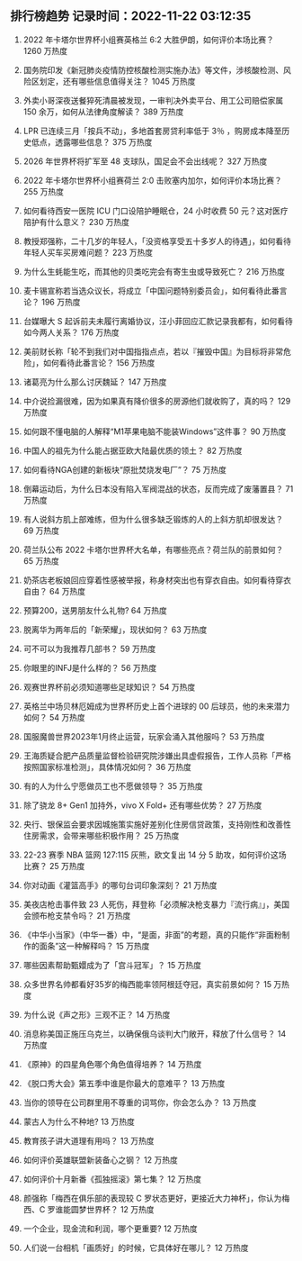 
## 排行榜趋势 记录时间：2022-11-22 03:12:35
  
  1. 2022 年卡塔尔世界杯小组赛英格兰 6:2 大胜伊朗，如何评价本场比赛？ 1260 万热度
    
  2. 国务院印发《新冠肺炎疫情防控核酸检测实施办法》等文件，涉核酸检测、风险区划定，还有哪些信息值得关注？ 1045 万热度
    
  3. 外卖小哥深夜送餐猝死清晨被发现，一审判决外卖平台、用工公司赔偿家属 150 余万，如何从法律角度解读？ 389 万热度
    
  4. LPR 已连续三月「按兵不动」，多地首套房贷利率低于 3％ ，购房成本降至历史低点，透露哪些信息？ 375 万热度
    
  5. 2026 年世界杯将扩军至 48 支球队，国足会不会出线呢？ 327 万热度
    
  6. 2022 年卡塔尔世界杯小组赛荷兰 2:0 击败塞内加尔，如何评价本场比赛？ 255 万热度
    
  7. 如何看待西安一医院 ICU 门口设陪护睡眠仓，24 小时收费 50 元？这对医疗陪护有什么意义？ 230 万热度
    
  8. 教授郑强称，二十几岁的年轻人，「没资格享受五十多岁人的待遇」，如何看待年轻人买车买房难问题？ 223 万热度
    
  9. 为什么生蚝能生吃，而其他的贝类吃完会有寄生虫或导致死亡？ 216 万热度
    
  10. 麦卡锡宣称若当选众议长，将成立「中国问题特别委员会」，如何看待此番言论？ 196 万热度
    
  11. 台媒曝大 S 起诉前夫未履行离婚协议，汪小菲回应汇款记录我都有，如何看待如今两人关系？ 176 万热度
    
  12. 美前财长称「轮不到我们对中国指指点点，若以『摧毁中国』为目标将非常危险」，如何看待此番言论？ 156 万热度
    
  13. 诸葛亮为什么那么讨厌魏延？ 147 万热度
    
  14. 中介说捡漏很难，因为如果真有降价很多的房源他们就收购了，真的吗？ 129 万热度
    
  15. 如何跟不懂电脑的人解释“M1苹果电脑不能装Windows”这件事？ 90 万热度
    
  16. 中国人的祖先为什么能占据亚欧大陆最优质的领土？ 82 万热度
    
  17. 如何看待NGA创建的新板块“原批焚烧发电厂”？ 75 万热度
    
  18. 倒幕运动后，为什么日本没有陷入军阀混战的状态，反而完成了废藩置县？ 71 万热度
    
  19. 有人说斜方肌上部难练，但为什么很多缺乏锻炼的人的上斜方肌却很发达？ 69 万热度
    
  20. 荷兰队公布 2022 卡塔尔世界杯大名单，有哪些亮点？荷兰队的前景如何？ 65 万热度
    
  21. 奶茶店老板娘回应穿着性感被举报，称身材突出也有穿衣自由。如何看待穿衣自由？ 64 万热度
    
  22. 预算200，送男朋友什么礼物? 64 万热度
    
  23. 脱离华为两年后的「新荣耀」，现状如何？ 63 万热度
    
  24. 可不可以为我推荐几部书？ 59 万热度
    
  25. 你眼里的INFJ是什么样的？ 56 万热度
    
  26. 观赛世界杯前必须知道哪些足球知识？ 54 万热度
    
  27. 英格兰中场贝林厄姆成为世界杯历史上首个进球的 00 后球员，他的未来潜力如何？ 54 万热度
    
  28. 国服魔兽世界2023年1月终止运营，玩家会涌入其他服吗？ 53 万热度
    
  29. 王海质疑合肥产品质量监督检验研究院涉嫌出具虚假报告，工作人员称「严格按照国家标准检测」，具体情况如何？ 36 万热度
    
  30. 有的人为什么宁愿做员工也不愿做领导？ 35 万热度
    
  31. 除了骁龙 8+ Gen1 加持外，vivo X Fold+ 还有哪些优势？ 27 万热度
    
  32. 央行、银保监会要求因城施策实施好差别化住房信贷政策，支持刚性和改善性住房需求，会带来哪些积极作用？ 25 万热度
    
  33. 22-23 赛季 NBA 篮网 127:115 灰熊，欧文复出 14 分 5 助攻，如何评价这场比赛？ 25 万热度
    
  34. 你对动画《灌篮高手》的哪句台词印象深刻？ 21 万热度
    
  35. 美夜店枪击事件致 23 人死伤，拜登称「必须解决枪支暴力『流行病』」，美国会颁布枪支禁令吗？ 21 万热度
    
  36. 《中华小当家》（中华一番）中，“是面，非面”的考题，真的只能作“非面粉制作的面条”这一种解释吗？ 15 万热度
    
  37. 哪些因素帮助甄嬛成为了「宫斗冠军」？ 15 万热度
    
  38. 众多世界名帅都看好35岁的梅西能率领阿根廷夺冠，真实前景如何？ 15 万热度
    
  39. 为什么说《声之形》三观不正？ 14 万热度
    
  40. 消息称美国正施压乌克兰，以确保俄乌谈判大门敞开，释放了什么信号？ 14 万热度
    
  41. 《原神》的四星角色哪个角色值得培养？ 14 万热度
    
  42. 《脱口秀大会》第五季中谁是你最大的意难平？ 13 万热度
    
  43. 当你的领导在公司群里用不尊重的词骂你，你会怎么办？ 13 万热度
    
  44. 蒙古人为什么不种地? 13 万热度
    
  45. 教育孩子讲大道理有用吗？ 13 万热度
    
  46. 如何评价英雄联盟新装备心之钢？ 12 万热度
    
  47. 如何评价十月新番《孤独摇滚》第七集？ 12 万热度
    
  48. 颜强称「梅西在俱乐部的表现较 C 罗状态更好，更接近大力神杯」，你认为梅西、C 罗谁能圆梦世界杯？ 12 万热度
    
  49. 一个企业，现金流和利润，哪个更重要? 12 万热度
    
  50. 人们说一台相机「画质好」的时候，它具体好在哪儿？ 12 万热度
    